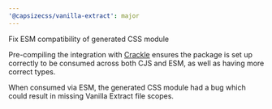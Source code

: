 ```yaml
---
'@capsizecss/vanilla-extract': major
---
```


Fix ESM compatibility of generated CSS module

Pre-compiling the integration with [Crackle] ensures the package is set up correctly to be consumed across both CJS and ESM, as well as having more correct types.

When consumed via ESM, the generated CSS module had a bug which could result in missing Vanilla Extract file scopes.

[Crackle]: https://github.com/seek-oss/crackle?tab=readme-ov-file#-crackle-

